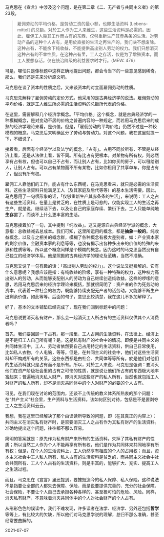 马克思在《宣言》中涉及这个问题，是在第二章《二、无产者与共同主义者》的第23段。

> 雇佣劳动的平均价格，是劳动工资的最小额，也即生活资料 [Lebens-mittel] 的总额。对於工人作为工人来维生，这些生活资料是必需的。因此，雇佣工人靠其工作而占有的东西，仅够重新生产其赤条条的生活。对劳动产品的这种个人占有，是用於直接的生活之再生产的，我们决不想废除。这种占有，不能余下纯收益，不能提供高出别人劳动的权力。我们只想消灭这种占有的不幸性质。在这种占有里，工人之存活，仅是为了增殖资本，而工人要想存活，仅在统治阶级的利益要求时才行。(MEW: 476)

可是，哪怕只是像标题中这样正确地提出问题，都会令当下的一些意见感到稀奇。那么，我们还是先来分析原文吧。

马克思在谈了资本的性质之后，又来谈资本的对立面雇佣劳动的性质。

马克思先解释了雇佣劳动的定价方式。他采用的是古典经济学的说法。雇佣劳动的平均价格，就是工人维生所必需的生活资料的总额所代表的价格。

在这里，需要解释几个经济学概念。「平均价格」这个概念，就是古典经济学的一种模糊概念，是对变动不居的价格之普遍内容的一种规定，而若用马克思后来的成熟的经济学理论来看，是价值。但是，「雇佣劳动的平均价格」仍然不过是一种较模糊的概念。马克思后来明确区分了劳动与劳动力。对这个问题，我在这里就提一下，不细说了。

接着看，后面有个经济学以及法学的概念，「占有」。占用不同於所有，不管是从经济上看，还是从法律上看，皆不同。所有比占有更根本。对某物有所有权，则必然享有占有权，但也可以自己不占有，而让别人占有，比如你买的房子，可以租给别人，让别人占有。可以占有某物而不所有某物，比如你租用了共享单车，你是占有了，但没有所有权。

雇佣工人靠他们的工作，能占有什么东西呢，在马克思看来，就只是必需的生活资料。这些生活资料只能满足工人（及其家庭及后代等等）的基本生活需要。因此，马克思用了一句很形象的话，「仅够重新生产其赤条条的生活」，来说明：工人之占有这些生活资料，在量上是贫乏的，在性质上是可悲的，仅能实现工人的生活之再生产，就是说，继续活下去，以及让自己的家庭存续、繁衍下去。工人只能单纯地**生存**罢了，而谈不上什么更丰富的生活。

马克思接着加了一句，其中提到「纯收益」。这又是源自古典经济学派的概念，大意指：总收益减去总成本。我们可知，这里所运用的概念，都是**抽象一般的**。纯收益概念，以及与之相关的概念群，模糊了各种概念有极大差别者，如：产业资本家的剩余价值，金融资本家的利息等等，也没有揭示出各种多出来的价值的特殊的来源和性质等等。所以这个概念同样是个模糊的概念。因为这时的马克思当然没有自己独立的经济学体系。他是照搬的古典经济学的理论及范畴，当然不准确。

马克思又说了一句有趣的话：「高出别人劳动的权力」。这个说法又挺费解的。它有什么意思呢？我想应该是指：有纯收益的阶级，享有一种特殊的权力，这种权力高出别人的劳动，从而能够支配别人的劳动为自己继续创造纯收益。这样的啰嗦的意思，若用马克思后来的经济学理论来概括，那就很简明了：资产者的作为死劳动的资本，代表着一种社会的权力，既能够持续支配无产者的活劳动，又能够不断生产出剩余价值，如此等等。后面的句子，意思比较清楚，我在这儿不多加解释了。

好了，基本的文本铺垫已经完成了，现在我们回到标题中的问题：

马克思说要消灭私有财产，那么会一起消灭工人所占有的生活资料仅供其个人消费者吗？

首先，我们要回顾一下占有。那一段里，工人占用的生活资料，在法律上、经济上是不是归工人自己所有呢？是。这是私有财产的社会中的情况。即便是共同主义的共同体生活中，工人、劳动者依然要自己占用特定的生活资料，供自己日常使用，比如私人衣物，个人电脑，等等。但是，在共同主义的社会中，他们对这些生活资料却不构成所有的关系。这些东西都是由社会、共同体等等所有。於是他们对他们的生活资料就只是占有而不是所有。所以，对於工人来说，马克思是强调：要消灭他们在资产阶级社会里的占有之可怜的性质，就是说让他们所占有的东西极大地丰富起来；普遍地消灭私人财产，即消灭对这些财产的私人所有，当然也就包括工人对财产的私人所有，却不是消灭共同体中的个人对财产的必要的个人占有。

可见，在我们现在讨论的范围内，还谈不上传统的教义体系所热衷的那个问题：在“共产主义”社会里，生产资料与生活资料，该如何区别对待，包括是不是要剥夺工人之生活资料云云。

我想，我在这里已经解决了那个由误读所导致的问题，即（在其真正的内容上）：共同主义在消灭私有财产时，是否要消灭工人之占有作为其私有财产的生活资料。准确地提出这个问题，往往都不那么容易。

简明的答案就是：原先作为私有财产来所有的生活资料，失掉了其私有财产的性质；所以当然工人作为个人不能再享有所有权，他们是作为共同体来共同地享有所有权；但是，在个人的生活资料上，工人仍然享有相应的个人的占用权；而且，资本主义社会中工人私人所有、私人占有的生活资料是贫乏的，而共同主义社会中社会共同所有、工人个人占有的生活资料，则是丰富的，能够扩大、充实、提高工人之生活过程。

而且，马克思在《宣言》里还提到，要摧毁迄今的私人保障、私人保险。这种说法不是指要让全部的人都失去保障、保险，而是说要提供完善的、充分的社会保障、社会保险，不要让个人自己去承担各种各样的、甚至极可怕的危险、风险。同样，消灭私有财产，不意味着消灭共同体中的个人对社会财产的个人占有。

从形形色色的误读中，我们不难发现，许多读者在法学、经济学、另外还包括**哲学**等等上，有比较大的欠缺，所以他们对马克思学说的理解，总归不那么准确，甚至经常要曲解的。

2021-07-07